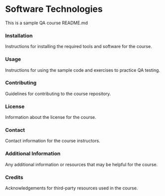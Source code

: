 # Software Technologies
This is a sample QA course README.md
### Installation
Instructions for installing the required tools and software for the course.
### Usage
Instructions for using the sample code and exercises to practice QA testing.
### Contributing
Guidelines for contributing to the course repository.
### License
Information about the license for the course.
### Contact
Contact information for the course instructors.
### Additional Information
Any additional information or resources that may be helpful for the course.
### Credits
Acknowledgements for third-party resources used in the course.

